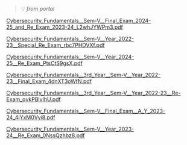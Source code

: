
> 💡 _from portal_


[Cybersecurity_Fundamentals__Sem-V__Final_Exam_2024-25_and_Re_Exam_2023-24_L2whJYWPm3.pdf](https://prod-files-secure.s3.us-west-2.amazonaws.com/cb8bfd8d-d68b-81fa-ac15-000328a0aab4/37b528df-9143-4329-989a-dd2c32b44519/Cybersecurity_Fundamentals__Sem-V__Final_Exam_2024-25_and_Re_Exam_2023-24_L2whJYWPm3.pdf?X-Amz-Algorithm=AWS4-HMAC-SHA256&X-Amz-Content-Sha256=UNSIGNED-PAYLOAD&X-Amz-Credential=ASIAZI2LB466TAKJN544%2F20250815%2Fus-west-2%2Fs3%2Faws4_request&X-Amz-Date=20250815T064756Z&X-Amz-Expires=3600&X-Amz-Security-Token=IQoJb3JpZ2luX2VjEA8aCXVzLXdlc3QtMiJHMEUCICg73r0D0n14WQLZ1JJ4j7ixfINHPwj9eDotShWMC4sdAiEAo8PZ4JBw1lJksloLbpJUfIYMsFAx9p76A8iaUgUs5Ycq%2FwMIVxAAGgw2Mzc0MjMxODM4MDUiDNHNYC8kosRkw03VHyrcAyJsdfiygg%2FPegS6kP03Egr1STvTNXAOGnPHOB2Q8VvqIyU38%2BmsHcUceLSBxKnV70lLagoEKJP6emlsbzw6UoqqoRmY1g4a901IFpdldNStSs6W9iawl%2FeVI87PENLUUf6TI9s33kdyR7tjaY%2FWYkQeQRFGG2wxgBBLYPqc7hfUzMAoQiW2SXd8BHYRFRoauFHjukfHnu2XdyIqGu6CMgxwsnxNTzUxeQ%2FJKa3FsTd1167D568AwZIMfYrGvNUVfcNbMhNU38lk3lGTq7hKPV%2BaPb2zMgL6qzWnGfr3l4SxuwCOZUKJhPPOahIJVl3wGemKhykR1994KxO3xf2vqQVcNTwn4LNjDugq3cSFcd%2B%2FJI01BI0%2FybrEb0jXh50Wattr8nc%2F2bqTzafYrJTQzkixFY3y5othcJBY1J%2Bxb5SUSTcXuSyoU2%2BF8dci2fMwa%2BVP1K224zVd1yqZTrSTrh7%2FJVZnXs0TZ6Q5NDHEKo66XxmCk%2Bl%2BGyJvkn%2BjDs8iyEE0NN8xz6Pp9%2FWJeq03nJGMBc5tWq%2FrYK17%2FOgRJoNAmq8OrKC4pZxzd2o%2FkmzjmgcfaeNyDzqKrJuiAO%2FZfEqa0eZMkYs4hVFcfwkOGai%2FHn1ibLz0JQyycyTUMN%2Bi%2B8QGOqUBxD%2F9DK4SveZTyujZiY7ur4wofkXOe1FWZjJdibgfdkwE5AW6VEiWKxk02jD0nCCMHLXpJZ%2FO3XNm3hWc%2FroGlyA0CDNyFmyw599DSkhzMiG4MBTQKa1A4Utl7jQX7kMwJJ8J1%2FjyzD2QhspbKAAOrVcnt6lIsaIrL2QhJLPNxsWs%2B6LXBUj2UoManx2rPjplF5em1PwlRQxVA07u%2F9PlmZz0qrbb&X-Amz-Signature=a77c67da1a9e4389cd56b3ff8fca22218e4d2fab00404c782e94b09e5ebbad54&X-Amz-SignedHeaders=host&x-amz-checksum-mode=ENABLED&x-id=GetObject)


[Cybersecurity_Fundamentals__Sem-V__Year_2022-23__Special_Re_Exam_rbc7PHDVXf.pdf](https://prod-files-secure.s3.us-west-2.amazonaws.com/cb8bfd8d-d68b-81fa-ac15-000328a0aab4/e4460599-bbb9-48ec-8afc-f82278e86e8a/Cybersecurity_Fundamentals__Sem-V__Year_2022-23__Special_Re_Exam_rbc7PHDVXf.pdf?X-Amz-Algorithm=AWS4-HMAC-SHA256&X-Amz-Content-Sha256=UNSIGNED-PAYLOAD&X-Amz-Credential=ASIAZI2LB466TAKJN544%2F20250815%2Fus-west-2%2Fs3%2Faws4_request&X-Amz-Date=20250815T064756Z&X-Amz-Expires=3600&X-Amz-Security-Token=IQoJb3JpZ2luX2VjEA8aCXVzLXdlc3QtMiJHMEUCICg73r0D0n14WQLZ1JJ4j7ixfINHPwj9eDotShWMC4sdAiEAo8PZ4JBw1lJksloLbpJUfIYMsFAx9p76A8iaUgUs5Ycq%2FwMIVxAAGgw2Mzc0MjMxODM4MDUiDNHNYC8kosRkw03VHyrcAyJsdfiygg%2FPegS6kP03Egr1STvTNXAOGnPHOB2Q8VvqIyU38%2BmsHcUceLSBxKnV70lLagoEKJP6emlsbzw6UoqqoRmY1g4a901IFpdldNStSs6W9iawl%2FeVI87PENLUUf6TI9s33kdyR7tjaY%2FWYkQeQRFGG2wxgBBLYPqc7hfUzMAoQiW2SXd8BHYRFRoauFHjukfHnu2XdyIqGu6CMgxwsnxNTzUxeQ%2FJKa3FsTd1167D568AwZIMfYrGvNUVfcNbMhNU38lk3lGTq7hKPV%2BaPb2zMgL6qzWnGfr3l4SxuwCOZUKJhPPOahIJVl3wGemKhykR1994KxO3xf2vqQVcNTwn4LNjDugq3cSFcd%2B%2FJI01BI0%2FybrEb0jXh50Wattr8nc%2F2bqTzafYrJTQzkixFY3y5othcJBY1J%2Bxb5SUSTcXuSyoU2%2BF8dci2fMwa%2BVP1K224zVd1yqZTrSTrh7%2FJVZnXs0TZ6Q5NDHEKo66XxmCk%2Bl%2BGyJvkn%2BjDs8iyEE0NN8xz6Pp9%2FWJeq03nJGMBc5tWq%2FrYK17%2FOgRJoNAmq8OrKC4pZxzd2o%2FkmzjmgcfaeNyDzqKrJuiAO%2FZfEqa0eZMkYs4hVFcfwkOGai%2FHn1ibLz0JQyycyTUMN%2Bi%2B8QGOqUBxD%2F9DK4SveZTyujZiY7ur4wofkXOe1FWZjJdibgfdkwE5AW6VEiWKxk02jD0nCCMHLXpJZ%2FO3XNm3hWc%2FroGlyA0CDNyFmyw599DSkhzMiG4MBTQKa1A4Utl7jQX7kMwJJ8J1%2FjyzD2QhspbKAAOrVcnt6lIsaIrL2QhJLPNxsWs%2B6LXBUj2UoManx2rPjplF5em1PwlRQxVA07u%2F9PlmZz0qrbb&X-Amz-Signature=85489a9ba5d8612f8b7e061369b14c1b8661c4669b5c27b50ac08d7b6d15e4d6&X-Amz-SignedHeaders=host&x-amz-checksum-mode=ENABLED&x-id=GetObject)


[Cybersecurity_Fundamentals__Sem-V__Year_2024-25__Re_Exam_PtsCtS9gsX.pdf](https://prod-files-secure.s3.us-west-2.amazonaws.com/cb8bfd8d-d68b-81fa-ac15-000328a0aab4/79c1e9d8-ad8a-4a03-a914-f9ff2e32ff8e/Cybersecurity_Fundamentals__Sem-V__Year_2024-25__Re_Exam_PtsCtS9gsX.pdf?X-Amz-Algorithm=AWS4-HMAC-SHA256&X-Amz-Content-Sha256=UNSIGNED-PAYLOAD&X-Amz-Credential=ASIAZI2LB466TAKJN544%2F20250815%2Fus-west-2%2Fs3%2Faws4_request&X-Amz-Date=20250815T064756Z&X-Amz-Expires=3600&X-Amz-Security-Token=IQoJb3JpZ2luX2VjEA8aCXVzLXdlc3QtMiJHMEUCICg73r0D0n14WQLZ1JJ4j7ixfINHPwj9eDotShWMC4sdAiEAo8PZ4JBw1lJksloLbpJUfIYMsFAx9p76A8iaUgUs5Ycq%2FwMIVxAAGgw2Mzc0MjMxODM4MDUiDNHNYC8kosRkw03VHyrcAyJsdfiygg%2FPegS6kP03Egr1STvTNXAOGnPHOB2Q8VvqIyU38%2BmsHcUceLSBxKnV70lLagoEKJP6emlsbzw6UoqqoRmY1g4a901IFpdldNStSs6W9iawl%2FeVI87PENLUUf6TI9s33kdyR7tjaY%2FWYkQeQRFGG2wxgBBLYPqc7hfUzMAoQiW2SXd8BHYRFRoauFHjukfHnu2XdyIqGu6CMgxwsnxNTzUxeQ%2FJKa3FsTd1167D568AwZIMfYrGvNUVfcNbMhNU38lk3lGTq7hKPV%2BaPb2zMgL6qzWnGfr3l4SxuwCOZUKJhPPOahIJVl3wGemKhykR1994KxO3xf2vqQVcNTwn4LNjDugq3cSFcd%2B%2FJI01BI0%2FybrEb0jXh50Wattr8nc%2F2bqTzafYrJTQzkixFY3y5othcJBY1J%2Bxb5SUSTcXuSyoU2%2BF8dci2fMwa%2BVP1K224zVd1yqZTrSTrh7%2FJVZnXs0TZ6Q5NDHEKo66XxmCk%2Bl%2BGyJvkn%2BjDs8iyEE0NN8xz6Pp9%2FWJeq03nJGMBc5tWq%2FrYK17%2FOgRJoNAmq8OrKC4pZxzd2o%2FkmzjmgcfaeNyDzqKrJuiAO%2FZfEqa0eZMkYs4hVFcfwkOGai%2FHn1ibLz0JQyycyTUMN%2Bi%2B8QGOqUBxD%2F9DK4SveZTyujZiY7ur4wofkXOe1FWZjJdibgfdkwE5AW6VEiWKxk02jD0nCCMHLXpJZ%2FO3XNm3hWc%2FroGlyA0CDNyFmyw599DSkhzMiG4MBTQKa1A4Utl7jQX7kMwJJ8J1%2FjyzD2QhspbKAAOrVcnt6lIsaIrL2QhJLPNxsWs%2B6LXBUj2UoManx2rPjplF5em1PwlRQxVA07u%2F9PlmZz0qrbb&X-Amz-Signature=e6eca4272de800d60461fdf6ce62a21a40a264c335f7ea02b7ff14ff36ab1650&X-Amz-SignedHeaders=host&x-amz-checksum-mode=ENABLED&x-id=GetObject)


[Cybersecurity_Fundamentals__3rd_Year__Sem-V__Year_2022-23__Final_Exam_4dnXT3oWfN.pdf](https://prod-files-secure.s3.us-west-2.amazonaws.com/cb8bfd8d-d68b-81fa-ac15-000328a0aab4/d2a02ea0-ccdc-431f-8c2e-b08ff5a59b43/Cybersecurity_Fundamentals__3rd_Year__Sem-V__Year_2022-23__Final_Exam_4dnXT3oWfN.pdf?X-Amz-Algorithm=AWS4-HMAC-SHA256&X-Amz-Content-Sha256=UNSIGNED-PAYLOAD&X-Amz-Credential=ASIAZI2LB466TAKJN544%2F20250815%2Fus-west-2%2Fs3%2Faws4_request&X-Amz-Date=20250815T064756Z&X-Amz-Expires=3600&X-Amz-Security-Token=IQoJb3JpZ2luX2VjEA8aCXVzLXdlc3QtMiJHMEUCICg73r0D0n14WQLZ1JJ4j7ixfINHPwj9eDotShWMC4sdAiEAo8PZ4JBw1lJksloLbpJUfIYMsFAx9p76A8iaUgUs5Ycq%2FwMIVxAAGgw2Mzc0MjMxODM4MDUiDNHNYC8kosRkw03VHyrcAyJsdfiygg%2FPegS6kP03Egr1STvTNXAOGnPHOB2Q8VvqIyU38%2BmsHcUceLSBxKnV70lLagoEKJP6emlsbzw6UoqqoRmY1g4a901IFpdldNStSs6W9iawl%2FeVI87PENLUUf6TI9s33kdyR7tjaY%2FWYkQeQRFGG2wxgBBLYPqc7hfUzMAoQiW2SXd8BHYRFRoauFHjukfHnu2XdyIqGu6CMgxwsnxNTzUxeQ%2FJKa3FsTd1167D568AwZIMfYrGvNUVfcNbMhNU38lk3lGTq7hKPV%2BaPb2zMgL6qzWnGfr3l4SxuwCOZUKJhPPOahIJVl3wGemKhykR1994KxO3xf2vqQVcNTwn4LNjDugq3cSFcd%2B%2FJI01BI0%2FybrEb0jXh50Wattr8nc%2F2bqTzafYrJTQzkixFY3y5othcJBY1J%2Bxb5SUSTcXuSyoU2%2BF8dci2fMwa%2BVP1K224zVd1yqZTrSTrh7%2FJVZnXs0TZ6Q5NDHEKo66XxmCk%2Bl%2BGyJvkn%2BjDs8iyEE0NN8xz6Pp9%2FWJeq03nJGMBc5tWq%2FrYK17%2FOgRJoNAmq8OrKC4pZxzd2o%2FkmzjmgcfaeNyDzqKrJuiAO%2FZfEqa0eZMkYs4hVFcfwkOGai%2FHn1ibLz0JQyycyTUMN%2Bi%2B8QGOqUBxD%2F9DK4SveZTyujZiY7ur4wofkXOe1FWZjJdibgfdkwE5AW6VEiWKxk02jD0nCCMHLXpJZ%2FO3XNm3hWc%2FroGlyA0CDNyFmyw599DSkhzMiG4MBTQKa1A4Utl7jQX7kMwJJ8J1%2FjyzD2QhspbKAAOrVcnt6lIsaIrL2QhJLPNxsWs%2B6LXBUj2UoManx2rPjplF5em1PwlRQxVA07u%2F9PlmZz0qrbb&X-Amz-Signature=216cad3a2fc3014082cdb97d3cc17eedee3c2d741f7fcc5ee051c20b903a9d29&X-Amz-SignedHeaders=host&x-amz-checksum-mode=ENABLED&x-id=GetObject)


[Cybersecurity_Fundamentals__3rd_Year__Sem-V__Year_2022-23__Re-Exam_qvkPBlvlhU.pdf](https://prod-files-secure.s3.us-west-2.amazonaws.com/cb8bfd8d-d68b-81fa-ac15-000328a0aab4/a67a3525-721f-4f45-a47e-cf64caae1b62/Cybersecurity_Fundamentals__3rd_Year__Sem-V__Year_2022-23__Re-Exam_qvkPBlvlhU.pdf?X-Amz-Algorithm=AWS4-HMAC-SHA256&X-Amz-Content-Sha256=UNSIGNED-PAYLOAD&X-Amz-Credential=ASIAZI2LB466TAKJN544%2F20250815%2Fus-west-2%2Fs3%2Faws4_request&X-Amz-Date=20250815T064756Z&X-Amz-Expires=3600&X-Amz-Security-Token=IQoJb3JpZ2luX2VjEA8aCXVzLXdlc3QtMiJHMEUCICg73r0D0n14WQLZ1JJ4j7ixfINHPwj9eDotShWMC4sdAiEAo8PZ4JBw1lJksloLbpJUfIYMsFAx9p76A8iaUgUs5Ycq%2FwMIVxAAGgw2Mzc0MjMxODM4MDUiDNHNYC8kosRkw03VHyrcAyJsdfiygg%2FPegS6kP03Egr1STvTNXAOGnPHOB2Q8VvqIyU38%2BmsHcUceLSBxKnV70lLagoEKJP6emlsbzw6UoqqoRmY1g4a901IFpdldNStSs6W9iawl%2FeVI87PENLUUf6TI9s33kdyR7tjaY%2FWYkQeQRFGG2wxgBBLYPqc7hfUzMAoQiW2SXd8BHYRFRoauFHjukfHnu2XdyIqGu6CMgxwsnxNTzUxeQ%2FJKa3FsTd1167D568AwZIMfYrGvNUVfcNbMhNU38lk3lGTq7hKPV%2BaPb2zMgL6qzWnGfr3l4SxuwCOZUKJhPPOahIJVl3wGemKhykR1994KxO3xf2vqQVcNTwn4LNjDugq3cSFcd%2B%2FJI01BI0%2FybrEb0jXh50Wattr8nc%2F2bqTzafYrJTQzkixFY3y5othcJBY1J%2Bxb5SUSTcXuSyoU2%2BF8dci2fMwa%2BVP1K224zVd1yqZTrSTrh7%2FJVZnXs0TZ6Q5NDHEKo66XxmCk%2Bl%2BGyJvkn%2BjDs8iyEE0NN8xz6Pp9%2FWJeq03nJGMBc5tWq%2FrYK17%2FOgRJoNAmq8OrKC4pZxzd2o%2FkmzjmgcfaeNyDzqKrJuiAO%2FZfEqa0eZMkYs4hVFcfwkOGai%2FHn1ibLz0JQyycyTUMN%2Bi%2B8QGOqUBxD%2F9DK4SveZTyujZiY7ur4wofkXOe1FWZjJdibgfdkwE5AW6VEiWKxk02jD0nCCMHLXpJZ%2FO3XNm3hWc%2FroGlyA0CDNyFmyw599DSkhzMiG4MBTQKa1A4Utl7jQX7kMwJJ8J1%2FjyzD2QhspbKAAOrVcnt6lIsaIrL2QhJLPNxsWs%2B6LXBUj2UoManx2rPjplF5em1PwlRQxVA07u%2F9PlmZz0qrbb&X-Amz-Signature=913d00735bbc7b250791d184c3de71686b3fb5d3ab60378e69530cd1068a72f9&X-Amz-SignedHeaders=host&x-amz-checksum-mode=ENABLED&x-id=GetObject)


[Cybersecurity_Fundamentals__Sem-V__Final_Exam__A_Y_2023-24_4jYxM0Vyi8.pdf](https://prod-files-secure.s3.us-west-2.amazonaws.com/cb8bfd8d-d68b-81fa-ac15-000328a0aab4/4401dce7-d172-44cc-8200-52fae2361d74/Cybersecurity_Fundamentals__Sem-V__Final_Exam__A_Y_2023-24_4jYxM0Vyi8.pdf?X-Amz-Algorithm=AWS4-HMAC-SHA256&X-Amz-Content-Sha256=UNSIGNED-PAYLOAD&X-Amz-Credential=ASIAZI2LB466TAKJN544%2F20250815%2Fus-west-2%2Fs3%2Faws4_request&X-Amz-Date=20250815T064756Z&X-Amz-Expires=3600&X-Amz-Security-Token=IQoJb3JpZ2luX2VjEA8aCXVzLXdlc3QtMiJHMEUCICg73r0D0n14WQLZ1JJ4j7ixfINHPwj9eDotShWMC4sdAiEAo8PZ4JBw1lJksloLbpJUfIYMsFAx9p76A8iaUgUs5Ycq%2FwMIVxAAGgw2Mzc0MjMxODM4MDUiDNHNYC8kosRkw03VHyrcAyJsdfiygg%2FPegS6kP03Egr1STvTNXAOGnPHOB2Q8VvqIyU38%2BmsHcUceLSBxKnV70lLagoEKJP6emlsbzw6UoqqoRmY1g4a901IFpdldNStSs6W9iawl%2FeVI87PENLUUf6TI9s33kdyR7tjaY%2FWYkQeQRFGG2wxgBBLYPqc7hfUzMAoQiW2SXd8BHYRFRoauFHjukfHnu2XdyIqGu6CMgxwsnxNTzUxeQ%2FJKa3FsTd1167D568AwZIMfYrGvNUVfcNbMhNU38lk3lGTq7hKPV%2BaPb2zMgL6qzWnGfr3l4SxuwCOZUKJhPPOahIJVl3wGemKhykR1994KxO3xf2vqQVcNTwn4LNjDugq3cSFcd%2B%2FJI01BI0%2FybrEb0jXh50Wattr8nc%2F2bqTzafYrJTQzkixFY3y5othcJBY1J%2Bxb5SUSTcXuSyoU2%2BF8dci2fMwa%2BVP1K224zVd1yqZTrSTrh7%2FJVZnXs0TZ6Q5NDHEKo66XxmCk%2Bl%2BGyJvkn%2BjDs8iyEE0NN8xz6Pp9%2FWJeq03nJGMBc5tWq%2FrYK17%2FOgRJoNAmq8OrKC4pZxzd2o%2FkmzjmgcfaeNyDzqKrJuiAO%2FZfEqa0eZMkYs4hVFcfwkOGai%2FHn1ibLz0JQyycyTUMN%2Bi%2B8QGOqUBxD%2F9DK4SveZTyujZiY7ur4wofkXOe1FWZjJdibgfdkwE5AW6VEiWKxk02jD0nCCMHLXpJZ%2FO3XNm3hWc%2FroGlyA0CDNyFmyw599DSkhzMiG4MBTQKa1A4Utl7jQX7kMwJJ8J1%2FjyzD2QhspbKAAOrVcnt6lIsaIrL2QhJLPNxsWs%2B6LXBUj2UoManx2rPjplF5em1PwlRQxVA07u%2F9PlmZz0qrbb&X-Amz-Signature=7a8586f3f63dd93631de754aa129290c93f3dad366b3a8732ecc0b3c37f7fc52&X-Amz-SignedHeaders=host&x-amz-checksum-mode=ENABLED&x-id=GetObject)


[Cybersecurity_Fundamentals__Sem-V__Year_2023-24__Re_Exam_0NssQzhbz8.pdf](https://prod-files-secure.s3.us-west-2.amazonaws.com/cb8bfd8d-d68b-81fa-ac15-000328a0aab4/cbc9e64b-3b8c-42b3-a0fc-1a447614ef25/Cybersecurity_Fundamentals__Sem-V__Year_2023-24__Re_Exam_0NssQzhbz8.pdf?X-Amz-Algorithm=AWS4-HMAC-SHA256&X-Amz-Content-Sha256=UNSIGNED-PAYLOAD&X-Amz-Credential=ASIAZI2LB466TAKJN544%2F20250815%2Fus-west-2%2Fs3%2Faws4_request&X-Amz-Date=20250815T064756Z&X-Amz-Expires=3600&X-Amz-Security-Token=IQoJb3JpZ2luX2VjEA8aCXVzLXdlc3QtMiJHMEUCICg73r0D0n14WQLZ1JJ4j7ixfINHPwj9eDotShWMC4sdAiEAo8PZ4JBw1lJksloLbpJUfIYMsFAx9p76A8iaUgUs5Ycq%2FwMIVxAAGgw2Mzc0MjMxODM4MDUiDNHNYC8kosRkw03VHyrcAyJsdfiygg%2FPegS6kP03Egr1STvTNXAOGnPHOB2Q8VvqIyU38%2BmsHcUceLSBxKnV70lLagoEKJP6emlsbzw6UoqqoRmY1g4a901IFpdldNStSs6W9iawl%2FeVI87PENLUUf6TI9s33kdyR7tjaY%2FWYkQeQRFGG2wxgBBLYPqc7hfUzMAoQiW2SXd8BHYRFRoauFHjukfHnu2XdyIqGu6CMgxwsnxNTzUxeQ%2FJKa3FsTd1167D568AwZIMfYrGvNUVfcNbMhNU38lk3lGTq7hKPV%2BaPb2zMgL6qzWnGfr3l4SxuwCOZUKJhPPOahIJVl3wGemKhykR1994KxO3xf2vqQVcNTwn4LNjDugq3cSFcd%2B%2FJI01BI0%2FybrEb0jXh50Wattr8nc%2F2bqTzafYrJTQzkixFY3y5othcJBY1J%2Bxb5SUSTcXuSyoU2%2BF8dci2fMwa%2BVP1K224zVd1yqZTrSTrh7%2FJVZnXs0TZ6Q5NDHEKo66XxmCk%2Bl%2BGyJvkn%2BjDs8iyEE0NN8xz6Pp9%2FWJeq03nJGMBc5tWq%2FrYK17%2FOgRJoNAmq8OrKC4pZxzd2o%2FkmzjmgcfaeNyDzqKrJuiAO%2FZfEqa0eZMkYs4hVFcfwkOGai%2FHn1ibLz0JQyycyTUMN%2Bi%2B8QGOqUBxD%2F9DK4SveZTyujZiY7ur4wofkXOe1FWZjJdibgfdkwE5AW6VEiWKxk02jD0nCCMHLXpJZ%2FO3XNm3hWc%2FroGlyA0CDNyFmyw599DSkhzMiG4MBTQKa1A4Utl7jQX7kMwJJ8J1%2FjyzD2QhspbKAAOrVcnt6lIsaIrL2QhJLPNxsWs%2B6LXBUj2UoManx2rPjplF5em1PwlRQxVA07u%2F9PlmZz0qrbb&X-Amz-Signature=7966a5c61c326b9f9f6f35a785500bec276c89b7a75f9f7ca4e22fb8e8980210&X-Amz-SignedHeaders=host&x-amz-checksum-mode=ENABLED&x-id=GetObject)

